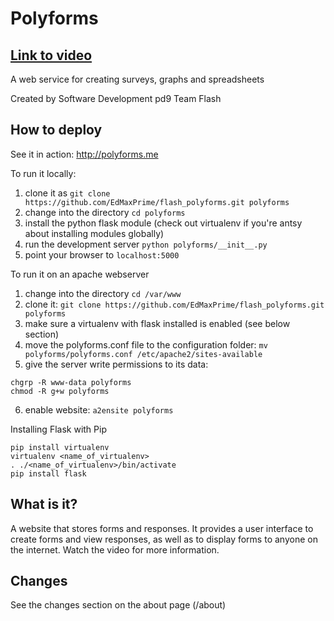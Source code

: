 # Polyforms
## [Link to video](https://youtu.be/WzG9yhXMh5o)
A web service for creating surveys, graphs and spreadsheets

Created by Software Development pd9 Team Flash

## How to deploy

See it in action: <http://polyforms.me>

To run it locally:
1. clone it as `git clone https://github.com/EdMaxPrime/flash_polyforms.git polyforms`
1. change into the directory `cd polyforms`
1. install the python flask module (check out virtualenv if you're antsy about installing modules globally)
1. run the development server `python polyforms/__init__.py`
1. point your browser to `localhost:5000`

To run it on an apache webserver
1. change into the directory `cd /var/www`
2. clone it: `git clone https://github.com/EdMaxPrime/flash_polyforms.git polyforms`
3. make sure a virtualenv with flask installed is enabled (see below section)
4. move the polyforms.conf file to the configuration folder: `mv polyforms/polyforms.conf /etc/apache2/sites-available`
5. give the server write permissions to its data:
```
chgrp -R www-data polyforms
chmod -R g+w polyforms
```
6. enable website: `a2ensite polyforms`

Installing Flask with Pip

    pip install virtualenv
    virtualenv <name_of_virtualenv>
    . ./<name_of_virtualenv>/bin/activate
    pip install flask
    

## What is it?

A website that stores forms and responses. It provides a user interface to create forms and view responses, as well as to display forms to anyone on the internet.
Watch the video for more information.

## Changes

See the changes section on the about page (/about)

